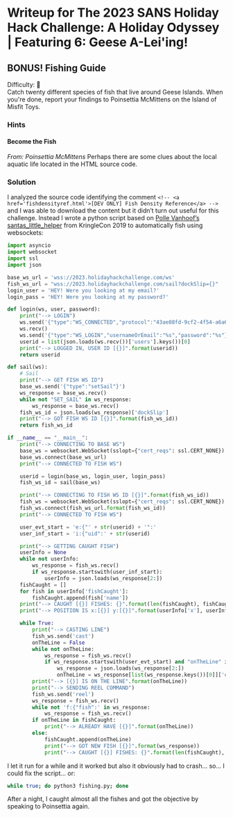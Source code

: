 # Writeup for The 2023 SANS Holiday Hack Challenge: A Holiday Odyssey \| Featuring 6: Geese A-Lei'ing!
## BONUS! Fishing Guide
Difficulty: :christmas_tree:  
Catch twenty different species of fish that live around Geese Islands. When you're done, report your findings to Poinsettia McMittens on the Island of Misfit Toys.

### Hints
#### Become the Fish
*From: Poinsettia McMittens*
Perhaps there are some clues about the local aquatic life located in the HTML source code.

### Solution
I analyzed the source code identifying the comment `<!-- <a href='fishdensityref.html'>[DEV ONLY] Fish Density Reference</a> -->` and I was able to download the content but it didn’t turn out useful for this challenge. Instead I wrote a python script based on [Polle Vanhoof’s santas_little_helper](https://github.com/pollev/santas_little_helper) from KringleCon 2019 to automatically fish using websockets:
```python
import asyncio
import websocket
import ssl
import json

base_ws_url = 'wss://2023.holidayhackchallenge.com/ws'
fish_ws_url = "wss://2023.holidayhackchallenge.com/sail?dockSlip={}"
login_user = 'HEY! Were you looking at my email?'
login_pass = 'HEY! Were you looking at my password?'

def login(ws, user, password):
    print("--> LOGIN")
    ws.send('{"type":"WS_CONNECTED","protocol":"43ae08fd-9cf2-4f54-a6a6-8454aef59581"}')
    ws.recv()
    ws.send('{"type":"WS_LOGIN","usernameOrEmail":"%s","password":"%s"}' % (login_user, login_pass))
    userid = list(json.loads(ws.recv())['users'].keys())[0]
    print("--> LOGGED IN, USER ID [{}]".format(userid))
    return userid

def sail(ws):
    # Sail
    print("--> GET FISH WS ID")
    base_ws.send('{"type":"setSail"}')
    ws_response = base_ws.recv()
    while not "SET_SAIL" in ws_response:
        ws_response = base_ws.recv()
    fish_ws_id = json.loads(ws_response)['dockSlip']
    print("--> GOT FISH WS ID [{}]".format(fish_ws_id))
    return fish_ws_id

if __name__ == "__main__":
    print("--> CONNECTING TO BASE WS")
    base_ws = websocket.WebSocket(sslopt={"cert_reqs": ssl.CERT_NONE})
    base_ws.connect(base_ws_url)
    print("--> CONNECTED TO FISH WS")

    userid = login(base_ws, login_user, login_pass)
    fish_ws_id = sail(base_ws)

    print("--> CONNECTING TO FISH WS ID [{}]".format(fish_ws_id))
    fish_ws = websocket.WebSocket(sslopt={"cert_reqs": ssl.CERT_NONE})
    fish_ws.connect(fish_ws_url.format(fish_ws_id))
    print("--> CONNECTED TO FISH WS")

    user_evt_start = 'e:{"' + str(userid) + '":'
    user_inf_start = 'i:{"uid":' + str(userid)

    print("--> GETTING CAUGHT FISH")
    userInfo = None
    while not userInfo:
        ws_response = fish_ws.recv()
        if ws_response.startswith(user_inf_start):
            userInfo = json.loads(ws_response[2:])
    fishCaught = []
    for fish in userInfo['fishCaught']:
        fishCaught.append(fish['name'])
    print("--> CAUGHT [{}] FISHES: {}".format(len(fishCaught), fishCaught))
    print("--> POSITION IS x:[{}] y:[{}]".format(userInfo['x'], userInfo['y']))

    while True:
        print("--> CASTING LINE")
        fish_ws.send('cast')
        onTheLine = False
        while not onTheLine:
            ws_response = fish_ws.recv()
            if ws_response.startswith(user_evt_start) and "onTheLine" in ws_response:
                ws_response = json.loads(ws_response[2:])
                onTheLine = ws_response[list(ws_response.keys())[0]]['onTheLine']
        print("--> [{}] IS ON THE LINE".format(onTheLine))
        print("--> SENDING REEL COMMAND")
        fish_ws.send('reel')
        ws_response = fish_ws.recv()
        while not 'f:{"fish":' in ws_response:
            ws_response = fish_ws.recv()
        if onTheLine in fishCaught:
            print("--> ALREADY HAVE [{}]".format(onTheLine))
        else:
            fishCaught.append(onTheLine)
            print("--> GOT NEW FISH [{}]".format(ws_response))
            print("--> CAUGHT [{}] FISHES: {}".format(len(fishCaught), fishCaught))
```

I let it run for a while and it worked but also it obviously had to crash… so… I could fix the script… or:
```bash
while true; do python3 fishing.py; done
```

After a night, I caught almost all the fishes and got the objective by speaking to Poinsettia again.